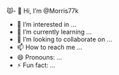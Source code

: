😾- 👋 Hi, I’m @Morris77k
- 👀 I’m interested in ...
- 🌱 I’m currently learning ...
- 💞️ I’m looking to collaborate on ...
- 📫 How to reach me ...
- 😄 Pronouns: ...
- ⚡ Fun fact: ...

<!---
Morris77k/Morris77k is a ✨ special ✨ repository because its `README.md` (this file) appears on your GitHub profile.
You can click the Preview link to take a look at your changes.
morris10kithinji@gmail.com--->
